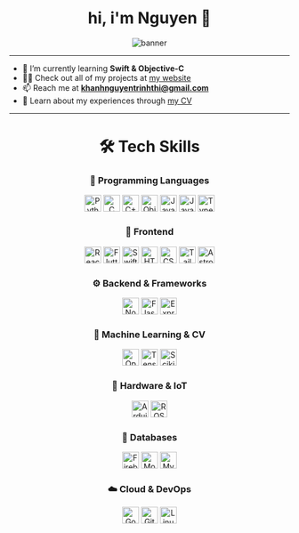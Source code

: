 <h1 align="center">hi, i'm Nguyen 👋</h1>

<div align="center">
  <img src="https://github.com/user-attachments/assets/14de5a79-adce-4294-a9bb-193620768c8d" alt="banner" />
</div>

---

- 🌱 I’m currently learning **Swift & Objective-C**
- 👨‍💻 Check out all of my projects at [my website](https://nguyen-trinhtk.github.io/)
- 📫 Reach me at **khanhnguyentrinhthi@gmail.com**
- 📄 Learn about my experiences through [my CV](https://nguyen-trinhtk.github.io/cv.html)

---

<h1 align="center">🛠️ Tech Skills</h1>

<div align="center">

### 🧠 Programming Languages
<img src="https://cdn.jsdelivr.net/gh/devicons/devicon/icons/python/python-original.svg" height="30" alt="Python" />
<img src="https://cdn.jsdelivr.net/gh/devicons/devicon/icons/c/c-original.svg" height="30" alt="C" />
<img src="https://cdn.jsdelivr.net/gh/devicons/devicon/icons/cplusplus/cplusplus-original.svg" height="30" alt="C++" />
<img src="https://cdn.jsdelivr.net/gh/devicons/devicon/icons/objectivec/objectivec-plain.svg" height="30" alt="Objective-C" />
<img src="https://cdn.jsdelivr.net/gh/devicons/devicon/icons/java/java-original.svg" height="30" alt="Java" />
<img src="https://cdn.jsdelivr.net/gh/devicons/devicon/icons/javascript/javascript-original.svg" height="30" alt="JavaScript" />
<img src="https://cdn.jsdelivr.net/gh/devicons/devicon/icons/typescript/typescript-original.svg" height="30" alt="TypeScript" />

### 🎨 Frontend
<img src="https://cdn.jsdelivr.net/gh/devicons/devicon/icons/react/react-original.svg" height="30" alt="React" />
<img src="https://cdn.jsdelivr.net/gh/devicons/devicon/icons/flutter/flutter-original.svg" height="30" alt="Flutter" />
<img src="https://cdn.jsdelivr.net/gh/devicons/devicon/icons/swift/swift-original.svg" height="30" alt="Swift" />
<img src="https://cdn.jsdelivr.net/gh/devicons/devicon/icons/html5/html5-original.svg" height="30" alt="HTML5" />
<img src="https://cdn.jsdelivr.net/gh/devicons/devicon/icons/css3/css3-original.svg" height="30" alt="CSS3" />
<img src="https://cdn.jsdelivr.net/gh/devicons/devicon/icons/tailwindcss/tailwindcss-original.svg" height="30" alt="TailwindCSS" />
<img src="https://cdn.jsdelivr.net/gh/devicons/devicon/icons/astro/astro-original.svg" height="30" alt="Astro" />

### ⚙️ Backend & Frameworks
<img src="https://cdn.jsdelivr.net/gh/devicons/devicon/icons/nodejs/nodejs-original.svg" height="30" alt="Node.js" />
<img src="https://cdn.jsdelivr.net/gh/devicons/devicon/icons/flask/flask-original.svg" height="30" alt="Flask" />
<img src="https://cdn.jsdelivr.net/gh/devicons/devicon/icons/express/express-original.svg" height="30" alt="Express" />

### 🧪 Machine Learning & CV
<img src="https://cdn.jsdelivr.net/gh/devicons/devicon/icons/opencv/opencv-original.svg" height="30" alt="OpenCV" />
<img src="https://cdn.jsdelivr.net/gh/devicons/devicon/icons/tensorflow/tensorflow-original.svg" height="30" alt="TensorFlow" />
<img src="https://cdn.jsdelivr.net/gh/devicons/devicon/icons/scikitlearn/scikitlearn-original.svg" height="30" alt="Scikit-Learn" />

### 🔧 Hardware & IoT
<img src="https://cdn.jsdelivr.net/gh/devicons/devicon/icons/arduino/arduino-original.svg" height="30" alt="Arduino" />
<img src="https://cdn.jsdelivr.net/gh/devicons/devicon/icons/ros/ros-original.svg" height="30" alt="ROS" />

### 💾 Databases
<img src="https://cdn.jsdelivr.net/gh/devicons/devicon/icons/firebase/firebase-plain.svg" height="30" alt="Firebase" />
<img src="https://cdn.jsdelivr.net/gh/devicons/devicon/icons/mongodb/mongodb-original.svg" height="30" alt="MongoDB" />
<img src="https://cdn.jsdelivr.net/gh/devicons/devicon/icons/mysql/mysql-original.svg" height="30" alt="MySQL" />

### ☁️ Cloud & DevOps
<img src="https://cdn.jsdelivr.net/gh/devicons/devicon/icons/googlecloud/googlecloud-original.svg" height="30" alt="Google Cloud" />
<img src="https://cdn.jsdelivr.net/gh/devicons/devicon/icons/git/git-original.svg" height="30" alt="Git" />
<img src="https://cdn.jsdelivr.net/gh/devicons/devicon/icons/linux/linux-original.svg" height="30" alt="Linux" />

</div>
